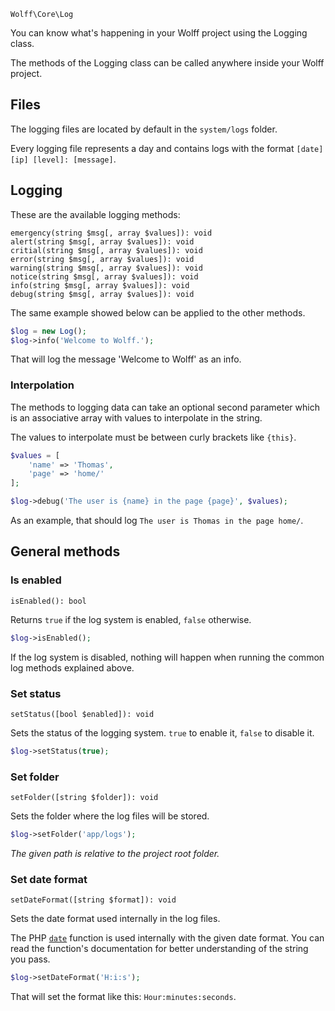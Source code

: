 `Wolff\Core\Log`

You can know what's happening in your Wolff project using the Logging class.

The methods of the Logging class can be called anywhere inside your Wolff project.

## Files

The logging files are located by default in the `system/logs` folder.

Every logging file represents a day and contains logs with the format `[date][ip] [level]: [message]`.

## Logging

These are the available logging methods:

`emergency(string $msg[, array $values]): void`  
`alert(string $msg[, array $values]): void`  
`critial(string $msg[, array $values]): void`  
`error(string $msg[, array $values]): void`  
`warning(string $msg[, array $values]): void`  
`notice(string $msg[, array $values]): void`  
`info(string $msg[, array $values]): void`  
`debug(string $msg[, array $values]): void`  

The same example showed below can be applied to the other methods.

```php
$log = new Log();
$log->info('Welcome to Wolff.');
```

That will log the message 'Welcome to Wolff' as an info.

### Interpolation

The methods to logging data can take an optional second parameter which is an associative array with values to interpolate in the string.

The values to interpolate must be between curly brackets like `{this}`.

```php
$values = [
    'name' => 'Thomas',
    'page' => 'home/'
];

$log->debug('The user is {name} in the page {page}', $values);
```

As an example, that should log `The user is Thomas in the page home/`.

## General methods

### Is enabled

`isEnabled(): bool`

Returns `true` if the log system is enabled, `false` otherwise.

```php
$log->isEnabled();
```

If the log system is disabled, nothing will happen when running the common log methods explained above.

### Set status

`setStatus([bool $enabled]): void`

Sets the status of the logging system. `true` to enable it, `false` to disable it.

```php
$log->setStatus(true);
```

### Set folder

`setFolder([string $folder]): void`

Sets the folder where the log files will be stored.

```php
$log->setFolder('app/logs');
```

_The given path is relative to the project root folder._

### Set date format

`setDateFormat([string $format]): void`

Sets the date format used internally in the log files.

The PHP [`date`](https://www.php.net/manual/en/function.date.php) function is used internally with the given date format. You can read the function's documentation for better understanding of the string you pass.

```php
$log->setDateFormat('H:i:s');
```

That will set the format like this: `Hour:minutes:seconds`.

